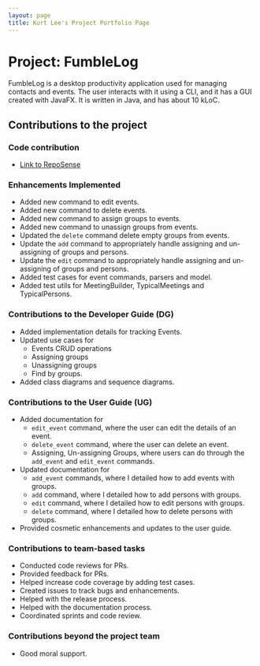 ```yaml
---
layout: page
title: Kurt Lee's Project Portfolio Page
---
```


# Project: FumbleLog

FumbleLog is a desktop productivity application used for managing contacts and events. The user interacts with it using a CLI, and it has a GUI created with JavaFX. It is written in Java, and has about 10 kLoC.

## Contributions to the project

### Code contribution
* [Link to RepoSense](https://nus-cs2103-ay2324s1.github.io/tp-dashboard/?search=kurtyjlee&breakdown=false&sort=groupTitle%20dsc&sortWithin=title&since=2023-09-22&timeframe=commit&mergegroup=&groupSelect=groupByRepos)

### Enhancements Implemented
* Added new command to edit events.
* Added new command to delete events.
* Added new command to assign groups to events.
* Added new command to unassign groups from events.
* Updated the `delete` command delete empty groups from events.
* Update the `add` command to appropriately handle assigning and un-assigning of groups and persons.
* Update the `edit` command to appropriately handle assigning and un-assigning of groups and persons.
* Added test cases for event commands, parsers and model.
* Added test utils for MeetingBuilder, TypicalMeetings and TypicalPersons.

### Contributions to the Developer Guide (DG)
* Added implementation details for tracking Events.
* Updated use cases for 
  * Events CRUD operations
  * Assigning groups
  * Unassigning groups
  * Find by groups.
* Added class diagrams and sequence diagrams.

### Contributions to the User Guide (UG)
* Added documentation for 
  * `edit_event` command, where the user can edit the details of an event.
  * `delete_event` command, where the user can delete an event.
  * Assigning, Un-assigning Groups, where users can do through the `add_event` and `edit_event` commands.
* Updated documentation for
  * `add_event` commands, where I detailed how to add events with groups.
  * `add` command, where I detailed how to add persons with groups.
  * `edit` command, where I detailed how to edit persons with groups.
  * `delete` command, where I detailed how to delete persons with groups.
* Provided cosmetic enhancements and updates to the user guide.


### Contributions to team-based tasks
* Conducted code reviews for PRs.
* Provided feedback for PRs.
* Helped increase code coverage by adding test cases.
* Created issues to track bugs and enhancements.
* Helped with the release process.
* Helped with the documentation process.
* Coordinated sprints and code review.

### Contributions beyond the project team
* Good moral support.
